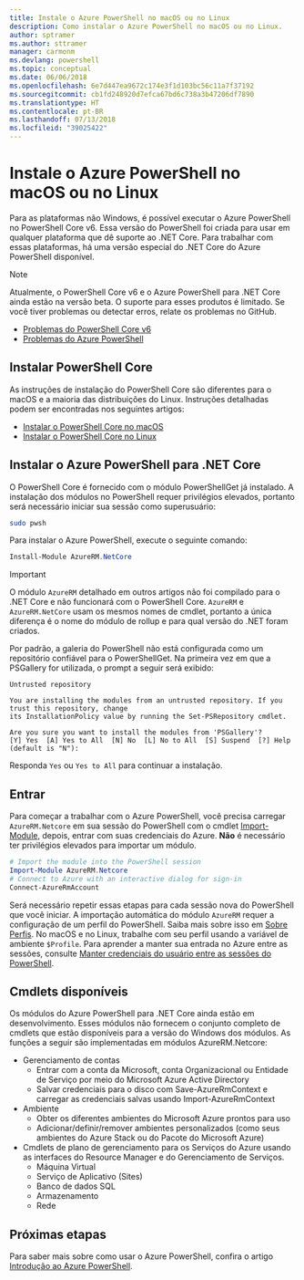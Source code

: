 ```yaml
---
title: Instale o Azure PowerShell no macOS ou no Linux
description: Como instalar o Azure PowerShell no macOS ou no Linux.
author: sptramer
ms.author: sttramer
manager: carmonm
ms.devlang: powershell
ms.topic: conceptual
ms.date: 06/06/2018
ms.openlocfilehash: 6e7d447ea9672c174e3f1d103bc56c11a7f37192
ms.sourcegitcommit: cb1fd248920d7efca67bd6c738a3b47206df7890
ms.translationtype: HT
ms.contentlocale: pt-BR
ms.lasthandoff: 07/13/2018
ms.locfileid: "39025422"
---
```

# <a name="install-azure-powershell-on-macos-or-linux"></a>Instale o Azure PowerShell no macOS ou no Linux

Para as plataformas não Windows, é possível executar o Azure PowerShell no PowerShell Core v6. Essa versão do PowerShell foi criada para usar em qualquer plataforma que dê suporte ao .NET Core. Para trabalhar com essas plataformas, há uma versão especial do .NET Core do Azure PowerShell disponível.

> [!NOTE]
> Atualmente, o PowerShell Core v6 e o Azure PowerShell para .NET Core ainda estão na versão beta.
> O suporte para esses produtos é limitado. Se você tiver problemas ou detectar erros, relate os problemas no GitHub.
>
> * [Problemas do PowerShell Core v6](https://github.com/PowerShell/PowerShell/issues)
> * [Problemas do Azure PowerShell](https://github.com/azure/azure-docs-powershell/issues)

## <a name="install-powershell-core"></a>Instalar PowerShell Core

As instruções de instalação do PowerShell Core são diferentes para o macOS e a maioria das distribuições do Linux.
Instruções detalhadas podem ser encontradas nos seguintes artigos:

* [Instalar o PowerShell Core no macOS](/powershell/scripting/setup/installing-powershell-core-on-macos)
* [Instalar o PowerShell Core no Linux](/powershell/scripting/setup/installing-powershell-core-on-linux)

## <a name="install-azure-powershell-for-net-core"></a>Instalar o Azure PowerShell para .NET Core

O PowerShell Core é fornecido com o módulo PowerShellGet já instalado. A instalação dos módulos no PowerShell requer privilégios elevados, portanto será necessário iniciar sua sessão como superusuário:

```bash
sudo pwsh
```

Para instalar o Azure PowerShell, execute o seguinte comando:

```powershell
Install-Module AzureRM.NetCore
```

> [!IMPORTANT]
> O módulo `AzureRM` detalhado em outros artigos não foi compilado para o .NET Core e não funcionará com o PowerShell Core. `AzureRM` e `AzureRM.NetCore` usam os mesmos nomes de cmdlet, portanto a única diferença é o nome do módulo de rollup e para qual versão do .NET foram criados.

Por padrão, a galeria do PowerShell não está configurada como um repositório confiável para o PowerShellGet. Na primeira vez em que a PSGallery for utilizada, o prompt a seguir será exibido:

```output
Untrusted repository

You are installing the modules from an untrusted repository. If you trust this repository, change
its InstallationPolicy value by running the Set-PSRepository cmdlet.

Are you sure you want to install the modules from 'PSGallery'?
[Y] Yes  [A] Yes to All  [N] No  [L] No to All  [S] Suspend  [?] Help (default is "N"):
```

Responda `Yes` ou `Yes to All` para continuar a instalação.

## <a name="sign-in"></a>Entrar

Para começar a trabalhar com o Azure PowerShell, você precisa carregar `AzureRM.Netcore` em sua sessão do PowerShell com o cmdlet [Import-Module](/powershell/module/Microsoft.PowerShell.Core/Import-Module), depois, entrar com suas credenciais do Azure. __Não__ é necessário ter privilégios elevados para importar um módulo.

```powershell
# Import the module into the PowerShell session
Import-Module AzureRM.Netcore
# Connect to Azure with an interactive dialog for sign-in
Connect-AzureRmAccount
```

Será necessário repetir essas etapas para cada sessão nova do PowerShell que você iniciar. A importação automática do módulo `AzureRM` requer a configuração de um perfil do PowerShell. Saiba mais sobre isso em [Sobre Perfis](/powershell/module/microsoft.powershell.core/about/about_profiles).
No macOS e no Linux, trabalhe com seu perfil usando a variável de ambiente `$Profile`. Para aprender a manter sua entrada no Azure entre as sessões, consulte [Manter credenciais do usuário entre as sessões do PowerShell](context-persistence.md).

## <a name="available-cmdlets"></a>Cmdlets disponíveis

Os módulos do Azure PowerShell para .NET Core ainda estão em desenvolvimento. Esses módulos não fornecem o conjunto completo de cmdlets que estão disponíveis para a versão do Windows dos módulos. As funções a seguir são implementadas em módulos AzureRM.Netcore:

* Gerenciamento de contas
  * Entrar com a conta da Microsoft, conta Organizacional ou Entidade de Serviço por meio do Microsoft Azure Active Directory
  * Salvar credenciais para o disco com Save-AzureRmContext e carregar as credenciais salvas usando Import-AzureRmContext
* Ambiente
  * Obter os diferentes ambientes do Microsoft Azure prontos para uso
  * Adicionar/definir/remover ambientes personalizados (como seus ambientes do Azure Stack ou do Pacote do Microsoft Azure)
* Cmdlets de plano de gerenciamento para os Serviços do Azure usando as interfaces do Resource Manager e do Gerenciamento de Serviços.
  * Máquina Virtual
  * Serviço de Aplicativo (Sites)
  * Banco de dados SQL
  * Armazenamento
  * Rede

## <a name="next-steps"></a>Próximas etapas

Para saber mais sobre como usar o Azure PowerShell, confira o artigo [Introdução ao Azure PowerShell](get-started-azureps.md).
